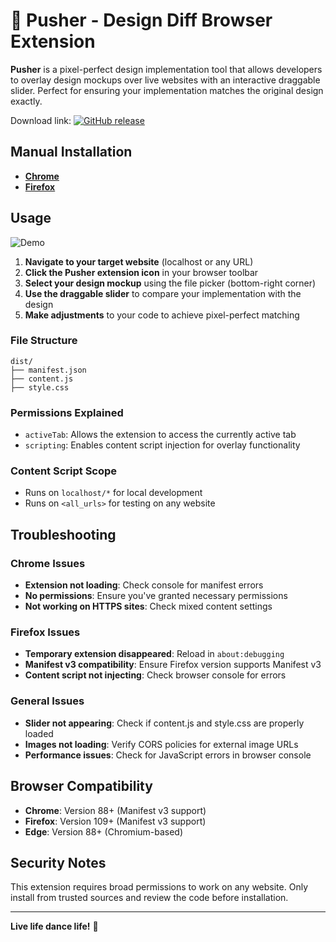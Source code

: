 # 🎨 Pusher - Design Diff Browser Extension

**Pusher** is a pixel-perfect design implementation tool that allows developers to overlay design mockups over live websites with an interactive draggable slider. Perfect for ensuring your implementation matches the original design exactly.

Download link:
[![GitHub release](https://img.shields.io/github/release/ezra-ramatong/pusher.svg?include_prereleases)](https://github.com/ezra-ramatong/pusher/releases/latest)

## Manual Installation

- [**Chrome**](https://developer.chrome.com/docs/extensions/get-started/tutorial/hello-world#load-unpacked)
- [**Firefox**](https://developer.mozilla.org/en-US/docs/Mozilla/Add-ons/WebExtensions/Your_first_WebExtension#installing)

## Usage

![Demo](./assets/demo.gif)

1. **Navigate to your target website** (localhost or any URL)
2. **Click the Pusher extension icon** in your browser toolbar
3. **Select your design mockup** using the file picker (bottom-right corner)
4. **Use the draggable slider** to compare your implementation with the design
5. **Make adjustments** to your code to achieve pixel-perfect matching

### File Structure

```
dist/
├── manifest.json
├── content.js
├── style.css
```

### Permissions Explained

- `activeTab`: Allows the extension to access the currently active tab
- `scripting`: Enables content script injection for overlay functionality

### Content Script Scope

- Runs on `localhost/*` for local development
- Runs on `<all_urls>` for testing on any website

## Troubleshooting

### Chrome Issues

- **Extension not loading**: Check console for manifest errors
- **No permissions**: Ensure you've granted necessary permissions
- **Not working on HTTPS sites**: Check mixed content settings

### Firefox Issues

- **Temporary extension disappeared**: Reload in `about:debugging`
- **Manifest v3 compatibility**: Ensure Firefox version supports Manifest v3
- **Content script not injecting**: Check browser console for errors

### General Issues

- **Slider not appearing**: Check if content.js and style.css are properly loaded
- **Images not loading**: Verify CORS policies for external image URLs
- **Performance issues**: Check for JavaScript errors in browser console

## Browser Compatibility

- **Chrome**: Version 88+ (Manifest v3 support)
- **Firefox**: Version 109+ (Manifest v3 support)
- **Edge**: Version 88+ (Chromium-based)

## Security Notes

This extension requires broad permissions to work on any website. Only install from trusted sources and review the code before installation.

---

**Live life dance life!** 🎨
